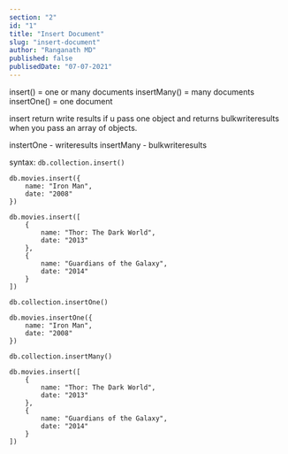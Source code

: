 ```yaml
---
section: "2"
id: "1"
title: "Insert Document"
slug: "insert-document"
author: "Ranganath MD"
published: false
publisedDate: "07-07-2021"
---
```


insert() = one or many documents
insertMany() = many documents
insertOne() = one document


insert return write results if u pass one object and returns bulkwriteresults when you pass an array of objects.

instertOne - writeresults
insertMany - bulkwriteresults

syntax: 
`db.collection.insert()`
```
db.movies.insert({
    name: "Iron Man",
    date: "2008"
})
```
```
db.movies.insert([
    {
        name: "Thor: The Dark World",
        date: "2013"
    },
    {
        name: "Guardians of the Galaxy",
        date: "2014"
    }
])
```

`db.collection.insertOne()`

```
db.movies.insertOne({
    name: "Iron Man",
    date: "2008"
})
```
`db.collection.insertMany()`

```
db.movies.insert([
    {
        name: "Thor: The Dark World",
        date: "2013"
    },
    {
        name: "Guardians of the Galaxy",
        date: "2014"
    }
])
```

